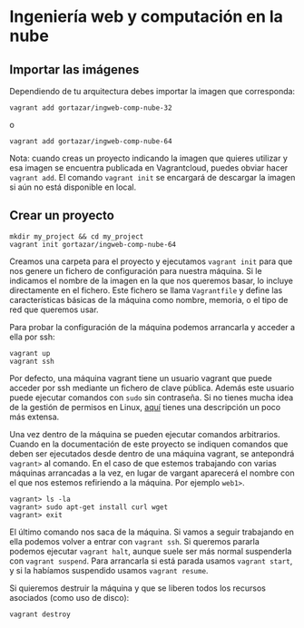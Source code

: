 # Ingeniería web y computación en la nube

## Importar las imágenes

Dependiendo de tu arquitectura debes importar la imagen que corresponda:

    vagrant add gortazar/ingweb-comp-nube-32

o

    vagrant add gortazar/ingweb-comp-nube-64

Nota: cuando creas un proyecto indicando la imagen que quieres utilizar y esa imagen se encuentra publicada en Vagrantcloud, puedes obviar hacer `vagrant add`. El comando `vagrant init` se encargará de descargar la imagen si aún no está disponible en local.

## Crear un proyecto

    mkdir my_project && cd my_project
    vagrant init gortazar/ingweb-comp-nube-64

Creamos una carpeta para el proyecto y ejecutamos `vagrant init` para que nos genere un fichero de configuración para nuestra máquina. Si le indicamos el nombre de la imagen en la que nos queremos basar, lo incluye directamente en el fichero. Este fichero se llama `Vagrantfile` y define las características básicas de la máquina como nombre, memoria, o el tipo de red que queremos usar. 

Para probar la configuración de la máquina podemos arrancarla y acceder a ella por ssh:

    vagrant up
    vagrant ssh

Por defecto, una máquina vagrant tiene un usuario vagrant que puede acceder por ssh mediante un fichero de clave pública. Además este usuario puede ejecutar comandos con `sudo` sin contraseña. Si no tienes mucha idea de la gestión de permisos en Linux, [aquí](http://es.wikipedia.org/wiki/Sudo) tienes una descripción un poco más extensa.

Una vez dentro de la máquina se pueden ejecutar comandos arbitrarios. Cuando en la documentación de este proyecto se indiquen comandos que deben ser ejecutados desde dentro de una máquina vagrant, se antepondrá `vagrant>` al comando. En el caso de que estemos trabajando con varias máquinas arrancadas a la vez, en lugar de vargant aparecerá el nombre con el que nos estemos refiriendo a la máquina. Por ejemplo `web1>`.

    vagrant> ls -la
    vagrant> sudo apt-get install curl wget
    vagrant> exit

El último comando nos saca de la máquina. Si vamos a seguir trabajando en ella podemos volver a entrar con `vagrant ssh`. Si queremos pararla podemos ejecutar `vagrant halt`, aunque suele ser más normal suspenderla con `vagrant suspend`. Para arrancarla si está parada usamos `vagrant start`, y si la habíamos suspendido usamos `vagrant resume`.

Si quieremos destruir la máquina y que se liberen todos los recursos asociados (como uso de disco):

    vagrant destroy

